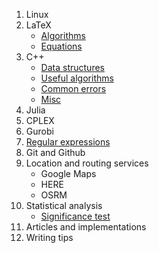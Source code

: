 1. Linux
2. LaTeX
    * [Algorithms](algorithms)
    * [Equations](equations)
3. C++
    * [Data structures](data-structures)
    * [Useful algorithms](useful-algorithms)
    * [Common errors](common-errors)
    * [Misc](misc)
4. Julia
5. CPLEX
6. Gurobi
7. [Regular expressions](regex)
8. Git and Github
9. Location and routing services
    * Google Maps
    * HERE
    * OSRM
10. Statistical analysis
    * [Significance test](significance-test)
11. Articles and implementations
12. Writing tips